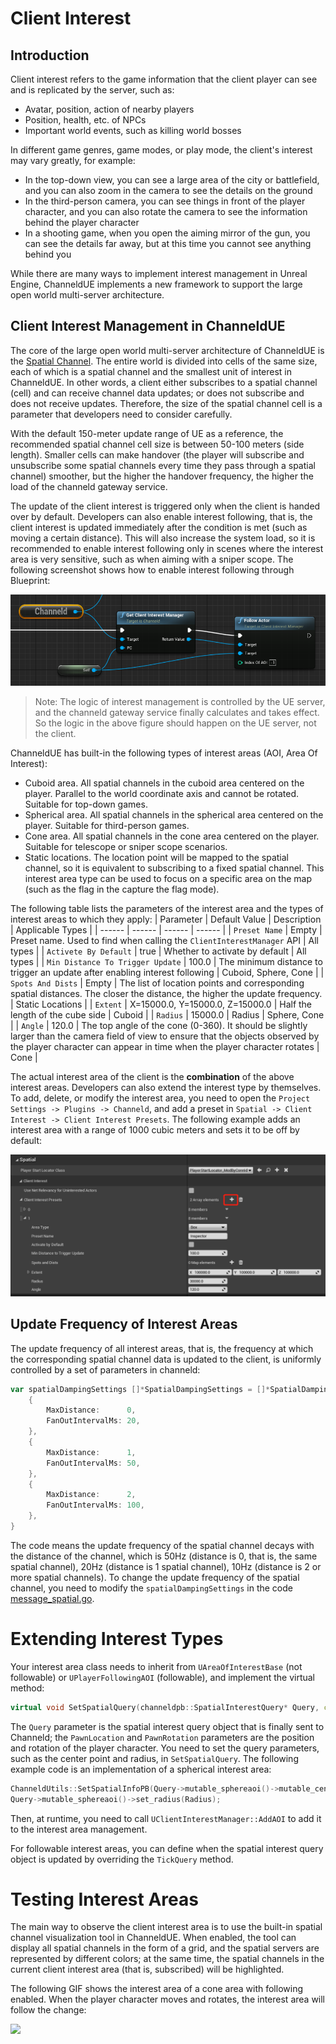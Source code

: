 # Client Interest
## Introduction
Client interest refers to the game information that the client player can see and is replicated by the server, such as:
- Avatar, position, action of nearby players
- Position, health, etc. of NPCs
- Important world events, such as killing world bosses

In different game genres, game modes, or play mode, the client's interest may vary greatly, for example:
- In the top-down view, you can see a large area of the city or battlefield, and you can also zoom in the camera to see the details on the ground
- In the third-person camera, you can see things in front of the player character, and you can also rotate the camera to see the information behind the player character
- In a shooting game, when you open the aiming mirror of the gun, you can see the details far away, but at this time you cannot see anything behind you

While there are many ways to implement interest management in Unreal Engine, ChanneldUE implements a new framework to support the large open world multi-server architecture.

## Client Interest Management in ChanneldUE
The core of the large open world multi-server architecture of ChanneldUE is the [Spatial Channel](use-spatial-channel.md#71-introduction-to-spatial-channel). The entire world is divided into cells of the same size, each of which is a spatial channel and the smallest unit of interest in ChanneldUE. In other words, a client either subscribes to a spatial channel (cell) and can receive channel data updates; or does not subscribe and does not receive updates. Therefore, the size of the spatial channel cell is a parameter that developers need to consider carefully.

With the default 150-meter update range of UE as a reference, the recommended spatial channel cell size is between 50-100 meters (side length). Smaller cells can make handover (the player will subscribe and unsubscribe some spatial channels every time they pass through a spatial channel) smoother, but the higher the handover frequency, the higher the load of the channeld gateway service.

The update of the client interest is triggered only when the client is handed over by default. Developers can also enable interest following, that is, the client interest is updated immediately after the condition is met (such as moving a certain distance). This will also increase the system load, so it is recommended to enable interest following only in scenes where the interest area is very sensitive, such as when aiming with a sniper scope. The following screenshot shows how to enable interest following through Blueprint:

![](../images/interest_follow_actor.png)

> Note: The logic of interest management is controlled by the UE server, and the channeld gateway service finally calculates and takes effect. So the logic in the above figure should happen on the UE server, not the client.

ChanneldUE has built-in the following types of interest areas (AOI, Area Of Interest):
- Cuboid area. All spatial channels in the cuboid area centered on the player. Parallel to the world coordinate axis and cannot be rotated. Suitable for top-down games.
- Spherical area. All spatial channels in the spherical area centered on the player. Suitable for third-person games.
- Cone area. All spatial channels in the cone area centered on the player. Suitable for telescope or sniper scope scenarios.
- Static locations. The location point will be mapped to the spatial channel, so it is equivalent to subscribing to a fixed spatial channel. This interest area type can be used to focus on a specific area on the map (such as the flag in the capture the flag mode).

The following table lists the parameters of the interest area and the types of interest areas to which they apply:
| Parameter | Default Value | Description | Applicable Types |
| ------ | ------ | ------ | ------ |
| `Preset Name` | Empty | Preset name. Used to find when calling the `ClientInterestManager` API | All types |
| `Activete By Default` | true | Whether to activate by default | All types |
| `Min Distance To Trigger Update` | 100.0 | The minimum distance to trigger an update after enabling interest following | Cuboid, Sphere, Cone |
| `Spots And Dists` | Empty | The list of location points and corresponding spatial distances. The closer the distance, the higher the update frequency. | Static Locations |
| `Extent` | X=15000.0, Y=15000.0, Z=15000.0 | Half the length of the cube side | Cuboid |
| `Radius` | 15000.0 | Radius | Sphere, Cone |
| `Angle` | 120.0 | The top angle of the cone (0-360). It should be slightly larger than the camera field of view to ensure that the objects observed by the player character can appear in time when the player character rotates | Cone |

The actual interest area of the client is the **combination** of the above interest areas. Developers can also extend the interest type by themselves. To add, delete, or modify the interest area, you need to open the `Project Settings -> Plugins -> Channeld`, and add a preset in `Spatial -> Client Interest -> Client Interest Presets`. The following example adds an interest area with a range of 1000 cubic meters and sets it to be off by default:

![](../images/add_box_interest.png)

## Update Frequency of Interest Areas
The update frequency of all interest areas, that is, the frequency at which the corresponding spatial channel data is updated to the client, is uniformly controlled by a set of parameters in channeld:
```go
var spatialDampingSettings []*SpatialDampingSettings = []*SpatialDampingSettings{
    {
        MaxDistance:      0,
        FanOutIntervalMs: 20,
    },
    {
        MaxDistance:      1,
        FanOutIntervalMs: 50,
    },
    {
        MaxDistance:      2,
        FanOutIntervalMs: 100,
    },
}
```

The code means the update frequency of the spatial channel decays with the distance of the channel, which is 50Hz (distance is 0, that is, the same spatial channel), 20Hz (distance is 1 spatial channel), 10Hz (distance is 2 or more spatial channels). To change the update frequency of the spatial channel, you need to modify the `spatialDampingSettings` in the code [message_spatial.go](/../../../channeld/blob/master/pkg/channeld/message_spatial.go).

# Extending Interest Types
Your interest area class needs to inherit from `UAreaOfInterestBase` (not followable) or `UPlayerFollowingAOI` (followable), and implement the virtual method:
```cpp
virtual void SetSpatialQuery(channeldpb::SpatialInterestQuery* Query, const FVector& PawnLocation, const FRotator& PawnRotation) override;
```
The `Query` parameter is the spatial interest query object that is finally sent to Channeld; the `PawnLocation` and `PawnRotation` parameters are the position and rotation of the player character. You need to set the query parameters, such as the center point and radius, in `SetSpatialQuery`. The following example code is an implementation of a spherical interest area:
```cpp
ChanneldUtils::SetSpatialInfoPB(Query->mutable_sphereaoi()->mutable_center(), PawnLocation);
Query->mutable_sphereaoi()->set_radius(Radius);
```
Then, at runtime, you need to call `UClientInterestManager::AddAOI` to add it to the interest area management.

For followable interest areas, you can define when the spatial interest query object is updated by overriding the `TickQuery` method.

# Testing Interest Areas
The main way to observe the client interest area is to use the built-in spatial channel visualization tool in ChanneldUE. When enabled, the tool can display all spatial channels in the form of a grid, and the spatial servers are represented by different colors; at the same time, the spatial channels in the current client interest area (that is, subscribed) will be highlighted.

The following GIF shows the interest area of a cone area with following enabled. When the player character moves and rotates, the interest area will follow the change:

![](../images/cone_interest.gif)
